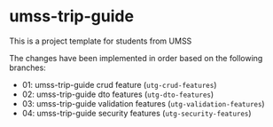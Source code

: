 # umss-trip-guide
This is a project template for students from UMSS

The changes have been implemented in order based on the following branches:

- 01: umss-trip-guide crud feature (`utg-crud-features`)
- 02: umss-trip-guide dto features (`utg-dto-features`)
- 03: umss-trip-guide validation features (`utg-validation-features`)
- 04: umss-trip-guide security features (`utg-security-features`)
